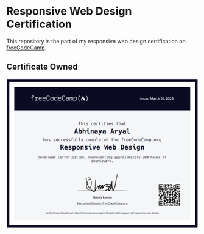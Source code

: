 # Responsive Web Design Certification
This repository is the part of my responsive web design certification on [freeCodeCamp](https://freecodecamp.org).


## Certificate Owned
[![Responsive Web Design Certificate of Abhinaya Aryal certified by freeCodeCamp](/res_web_design.png "Abhinaya Aryal's Certificate")](https://freecodecamp.org/certification/abhinaya-aryal/responsive-web-design)
